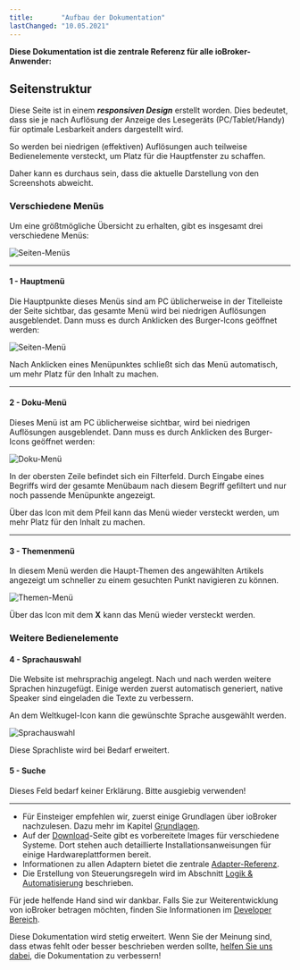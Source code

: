 ```yaml
---
title:       "Aufbau der Dokumentation"
lastChanged: "10.05.2021"
---
```


**Diese Dokumentation ist die zentrale Referenz für alle ioBroker-Anwender:**


## Seitenstruktur
Diese Seite ist in einem ***responsiven Design*** erstellt worden. Dies 
bedeutet, dass sie je nach Auflösung der Anzeige des Lesegeräts (PC/Tablet/Handy) 
für optimale Lesbarkeit anders dargestellt wird. 

So werden bei niedrigen (effektiven) Auflösungen auch teilweise Bedienelemente 
versteckt, um Platz für die Hauptfenster zu schaffen. 

Daher kann es durchaus sein, dass die aktuelle Darstellung von den Screenshots 
abweicht. 

### Verschiedene Menüs
Um eine größtmögliche Übersicht zu erhalten, gibt es insgesamt drei verschiedene 
Menüs: 

![Seiten-Menüs](media/Seite_numbers.png)

---
#### 1 - Hauptmenü

Die Hauptpunkte dieses Menüs sind am PC üblicherweise in der Titelleiste der 
Seite sichtbar, das gesamte Menü wird bei niedrigen Auflösungen ausgeblendet. 
Dann  muss es durch Anklicken des Burger-Icons geöffnet werden:

![Seiten-Menü](media/Hauptmenu.png)

Nach Anklicken eines Menüpunktes schließt sich das Menü automatisch, um mehr 
Platz für den Inhalt zu machen.

---
#### 2 - Doku-Menü
Dieses Menü ist am PC üblicherweise sichtbar, wird bei niedrigen Auflösungen 
ausgeblendet. Dann muss es durch Anklicken des Burger-Icons geöffnet werden:

![Doku-Menü](media/Dokumenu.png)

In der obersten Zeile befindet sich ein Filterfeld. Durch Eingabe eines Begriffs 
wird der gesamte Menübaum nach diesem Begriff gefiltert und nur noch passende 
Menüpunkte angezeigt.

Über das Icon mit dem Pfeil kann das Menü wieder versteckt werden, um mehr Platz 
für den Inhalt zu machen.

---
#### 3 - Themenmenü

In diesem Menü werden die Haupt-Themen des angewählten Artikels angezeigt um 
schneller zu einem gesuchten Punkt navigieren zu können.

![Themen-Menü](media/Themenmenu.png)

Über das Icon mit dem **X** kann das Menü wieder versteckt werden.

### Weitere Bedienelemente
#### 4 - Sprachauswahl

Die Website ist mehrsprachig angelegt. Nach und nach werden weitere Sprachen 
hinzugefügt. Einige werden zuerst automatisch generiert, native Speaker sind 
eingeladen die Texte zu verbessern.

An dem Weltkugel-Icon kann die gewünschte Sprache ausgewählt werden.

![Sprachauswahl](media/Languages.png)

Diese Sprachliste wird bei Bedarf erweitert.


#### 5 - Suche

Dieses Feld bedarf keiner Erklärung. Bitte ausgiebig verwenden!

---


* Für Einsteiger empfehlen wir, zuerst einige Grundlagen über ioBroker nachzulesen. 
Dazu mehr im Kapitel [Grundlagen][]. 
* Auf der [Download][]-Seite gibt es vorbereitete Images für verschiedene Systeme. 
Dort stehen auch detaillierte Installationsanweisungen für einige Hardwareplattformen bereit. 
* Informationen zu allen Adaptern bietet die zentrale [Adapter-Referenz][]. 
* Die Erstellung von Steuerungsregeln wird im Abschnitt [Logik & Automatisierung][] beschrieben. 

Für jede helfende Hand sind wir dankbar. Falls Sie zur Weiterentwicklung von 
ioBroker betragen möchten, finden Sie Informationen im [Developer Bereich][]. 

Diese Dokumentation wird stetig erweitert. Wenn Sie der Meinung sind, dass 
etwas fehlt oder besser beschrieben werden sollte, [helfen Sie uns dabei][], die 
Dokumentation zu verbessern!

[Grundlagen]: https://www.iobroker.net/#de/documentation/basics/README.md
[Download]: https://www.iobroker.net/#de/download
[Adapter-Referenz]: https://www.iobroker.net/#de/adapters
[Logik & Automatisierung]: https://www.iobroker.net/#de/documentation/logic/examples.md
[Developer Bereich]: https://www.iobroker.net/#de/documentation/dev/adapterdev.md
[helfen Sie uns dabei]: https://forum.iobroker.net/viewtopic.php?f=8&t=16933
